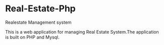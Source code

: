 # Real-Estate-Php



Realestate Management system

This is a web application for managing Real Estate System.The application is built on PHP and Mysql.
